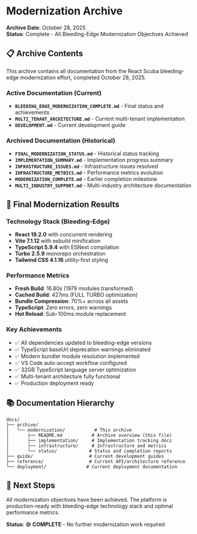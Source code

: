 # Modernization Archive

**Archive Date**: October 28, 2025  
**Status**: Complete - All Bleeding-Edge Modernization Objectives Achieved

## 📋 **Archive Contents**

This archive contains all documentation from the React Scuba bleeding-edge modernization effort, completed October 28, 2025.

### **Active Documentation (Current)**
- **`BLEEDING_EDGE_MODERNIZATION_COMPLETE.md`** - Final status and achievements
- **`MULTI_TENANT_ARCHITECTURE.md`** - Current multi-tenant implementation
- **`DEVELOPMENT.md`** - Current development guide

### **Archived Documentation (Historical)**
- **`FINAL_MODERNIZATION_STATUS.md`** - Historical status tracking
- **`IMPLEMENTATION_SUMMARY.md`** - Implementation progress summary  
- **`INFRASTRUCTURE_ISSUES.md`** - Infrastructure issues resolved
- **`INFRASTRUCTURE_METRICS.md`** - Performance metrics evolution
- **`MODERNIZATION_COMPLETE.md`** - Earlier completion milestone
- **`MULTI_INDUSTRY_SUPPORT.md`** - Multi-industry architecture documentation

## 🎯 **Final Modernization Results**

### **Technology Stack (Bleeding-Edge)**
- **React 19.2.0** with concurrent rendering
- **Vite 7.1.12** with esbuild minification
- **TypeScript 5.9.4** with ESNext compilation
- **Turbo 2.5.9** monorepo orchestration
- **Tailwind CSS 4.1.16** utility-first styling

### **Performance Metrics**
- **Fresh Build**: 16.80s (1979 modules transformed)
- **Cached Build**: 427ms (FULL TURBO optimization)
- **Bundle Compression**: 70%+ across all assets
- **TypeScript**: Zero errors, zero warnings
- **Hot Reload**: Sub-100ms module replacement

### **Key Achievements**
- ✅ All dependencies updated to bleeding-edge versions
- ✅ TypeScript baseUrl deprecation warnings eliminated  
- ✅ Modern bundler module resolution implemented
- ✅ VS Code auto-accept workflow configured
- ✅ 32GB TypeScript language server optimization
- ✅ Multi-tenant architecture fully functional
- ✅ Production deployment ready

## 📚 **Documentation Hierarchy**

```
docs/
├── archive/
│   └── modernization/           # This archive
│       ├── README.md           # Archive overview (this file)
│       ├── implementation/     # Implementation tracking docs
│       ├── infrastructure/     # Infrastructure and metrics
│       └── status/            # Status and completion reports
├── guide/                     # Current development guides
├── reference/                 # Current API/architecture reference
└── deployment/               # Current deployment documentation
```

## 🚀 **Next Steps**

All modernization objectives have been achieved. The platform is production-ready with bleeding-edge technology stack and optimal performance metrics.

**Status**: 🟢 **COMPLETE** - No further modernization work required